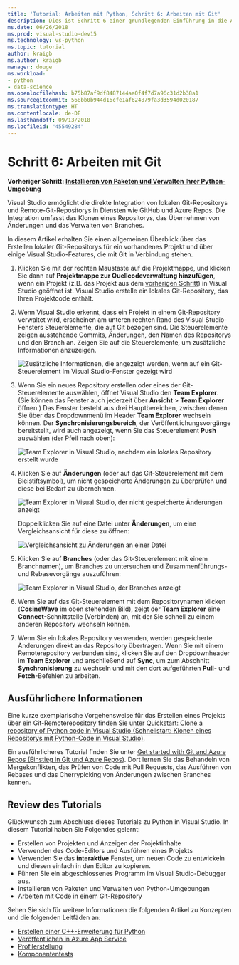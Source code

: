 ```yaml
---
title: 'Tutorial: Arbeiten mit Python, Schritt 6: Arbeiten mit Git'
description: Dies ist Schritt 6 einer grundlegenden Einführung in die Arbeit mit Python in Visual Studio, in dem die Git-bezogenen Features von Visual Studio erläutert werden.
ms.date: 06/26/2018
ms.prod: visual-studio-dev15
ms.technology: vs-python
ms.topic: tutorial
author: kraigb
ms.author: kraigb
manager: douge
ms.workload:
- python
- data-science
ms.openlocfilehash: b75b87af9df8487144aa0f4f7d7a96c31d2b38a1
ms.sourcegitcommit: 568bb0b944d16cfe1af624879fa3d3594d020187
ms.translationtype: HT
ms.contentlocale: de-DE
ms.lasthandoff: 09/13/2018
ms.locfileid: "45549284"
---
```

# <a name="step-6-work-with-git"></a>Schritt 6: Arbeiten mit Git

**Vorheriger Schritt: [Installieren von Paketen und Verwalten Ihrer Python-Umgebung](tutorial-working-with-python-in-visual-studio-step-05-installing-packages.md)**

Visual Studio ermöglicht die direkte Integration von lokalen Git-Repositorys und Remote-Git-Repositorys in Diensten wie GitHub und Azure Repos. Die Integration umfasst das Klonen eines Repositorys, das Übernehmen von Änderungen und das Verwalten von Branches.

In diesem Artikel erhalten Sie einen allgemeinen Überblick über das Erstellen lokaler Git-Repositorys für ein vorhandenes Projekt und über einige Visual Studio-Features, die mit Git in Verbindung stehen.

1. Klicken Sie mit der rechten Maustaste auf die Projektmappe, und klicken Sie dann auf **Projektmappe zur Quellcodeverwaltung hinzufügen**, wenn ein Projekt (z.B. das Projekt aus dem [vorherigen Schritt](tutorial-working-with-python-in-visual-studio-step-05-installing-packages.md)) in Visual Studio geöffnet ist. Visual Studio erstelle ein lokales Git-Repository, das Ihren Projektcode enthält.

1. Wenn Visual Studio erkennt, dass ein Projekt in einem Git-Repository verwaltet wird, erscheinen am unteren rechten Rand des Visual Studio-Fensters Steuerelemente, die auf Git bezogen sind. Die Steuerelemente zeigen ausstehende Commits, Änderungen, den Namen des Repositorys und den Branch an. Zeigen Sie auf die Steuerelemente, um zusätzliche Informationen anzuzeigen.

    ![Zusätzliche Informationen, die angezeigt werden, wenn auf ein Git-Steuerelement im Visual Studio-Fenster gezeigt wird](media/working-with-git-01.png)

1. Wenn Sie ein neues Repository erstellen oder eines der Git-Steuerelemente auswählen, öffnet Visual Studio den **Team Explorer**. (Sie können das Fenster auch jederzeit über **Ansicht** > **Team Explorer** öffnen.) Das Fenster besteht aus drei Hauptbereichen, zwischen denen Sie über das Dropdownmenü im Header **Team Explorer** wechseln können. Der **Synchronisierungsbereich**, der Veröffentlichungsvorgänge bereitstellt, wird auch angezeigt, wenn Sie das Steuerelement **Push** auswählen (der Pfeil nach oben):

    ![Team Explorer in Visual Studio, nachdem ein lokales Repository erstellt wurde](media/working-with-git-02.png)

1. Klicken Sie auf **Änderungen** (oder auf das Git-Steuerelement mit dem Bleistiftsymbol), um nicht gespeicherte Änderungen zu überprüfen und diese bei Bedarf zu übernehmen.

    ![Team Explorer in Visual Studio, der nicht gespeicherte Änderungen anzeigt](media/working-with-git-03.png)

    Doppelklicken Sie auf eine Datei unter **Änderungen**, um eine Vergleichsansicht für diese zu öffnen:

    ![Vergleichsansicht zu Änderungen an einer Datei](media/working-with-git-05.png)

1. Klicken Sie auf **Branches** (oder das Git-Steuerelement mit einem Branchnamen), um Branches zu untersuchen und Zusammenführungs- und Rebasevorgänge auszuführen:

    ![Team Explorer in Visual Studio, der Branches anzeigt](media/working-with-git-04.png)

1. Wenn Sie auf das Git-Steuerelement mit dem Repositorynamen klicken (**CosineWave** im oben stehenden Bild), zeigt der **Team Explorer** eine **Connect**-Schnittstelle (Verbinden) an, mit der Sie schnell zu einem anderen Repository wechseln können.

1. Wenn Sie ein lokales Repository verwenden, werden gespeicherte Änderungen direkt an das Repository übertragen. Wenn Sie mit einem Remoterepository verbunden sind, klicken Sie auf den Dropdownheader im **Team Explorer** und anschließend auf **Sync**, um zum Abschnitt **Synchronisierung** zu wechseln und mit den dort aufgeführten **Pull**- und **Fetch**-Befehlen zu arbeiten.

## <a name="go-deeper"></a>Ausführlichere Informationen

Eine kurze exemplarische Vorgehensweise für das Erstellen eines Projekts über ein Git-Remoterepository finden Sie unter [Quickstart: Clone a repository of Python code in Visual Studio (Schnellstart: Klonen eines Repositorys mit Python-Code in Visual Studio)](quickstart-03-python-in-visual-studio-project-from-repository.md).

Ein ausführlicheres Tutorial finden Sie unter [Get started with Git and Azure Repos (Einstieg in Git und Azure Repos)](/azure/devops/repos/git/gitquickstart?toc=/visualstudio/version-control/toc.json&bc=/azure/devops/repos/git/breadcrumb/vc/toc.json&view=vsts&tabs=visual-studio). Dort lernen Sie das Behandeln von Mergekonflikten, das Prüfen von Code mit Pull Requests, das Ausführen von Rebases und das Cherrypicking von Änderungen zwischen Branches kennen.

## <a name="tutorial-review"></a>Review des Tutorials

Glückwunsch zum Abschluss dieses Tutorials zu Python in Visual Studio. In diesem Tutorial haben Sie Folgendes gelernt:

- Erstellen von Projekten und Anzeigen der Projektinhalte
- Verwenden des Code-Editors und Ausführen eines Projekts
- Verwenden Sie das **interaktive** Fenster, um neuen Code zu entwickeln und diesen einfach in den Editor zu kopieren.
- Führen Sie ein abgeschlossenes Programm im Visual Studio-Debugger aus.
- Installieren von Paketen und Verwalten von Python-Umgebungen
- Arbeiten mit Code in einem Git-Repository

Sehen Sie sich für weitere Informationen die folgenden Artikel zu Konzepten und die folgenden Leitfäden an:

- [Erstellen einer C++-Erweiterung für Python](working-with-c-cpp-python-in-visual-studio.md)
- [Veröffentlichen in Azure App Service](publishing-python-web-applications-to-azure-from-visual-studio.md)
- [Profilerstellung](profiling-python-code-in-visual-studio.md)
- [Komponententests](unit-testing-python-in-visual-studio.md)
